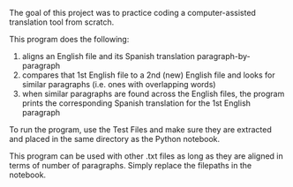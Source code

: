 The goal of this project was to practice coding a computer-assisted translation tool from scratch.

This program does the following:
1) aligns an English file and its Spanish translation paragraph-by-paragraph
2) compares that 1st English file to a 2nd (new) English file and looks for similar paragraphs (i.e. ones with overlapping words)
3) when similar paragraphs are found across the English files, the program prints the corresponding Spanish translation for the 1st English paragraph

To run the program, use the Test Files and make sure they are extracted and placed in the same directory as the Python notebook.

This program can be used with other .txt files as long as they are aligned in terms of number of paragraphs. Simply replace the filepaths in the notebook.
